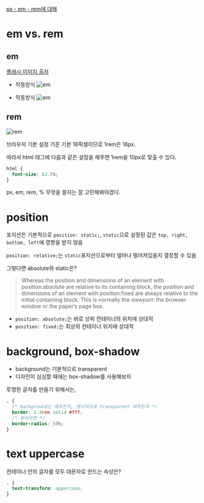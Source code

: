 [px - em - rem에 대해](https://medium.com/watcha/watcha-%EA%B0%9C%EB%B0%9C-%EC%A7%80%EC%8B%9D-px-em-rem-f569c6e76e66)

# em vs. rem

## em

[플래시 이미지 출처](https://medium.com/watcha/watcha-%EA%B0%9C%EB%B0%9C-%EC%A7%80%EC%8B%9D-px-em-rem-f569c6e76e66)

- 작동방식
  ![em](https://miro.medium.com/max/1400/1*cExHZLEHJR1Yl2ivVQhlIA.gif)

- 작동방식
  ![em](https://miro.medium.com/max/1400/1*E4m3kjnO1UyxaU9loL2FGw.gif)

## rem

![rem](https://miro.medium.com/max/1400/1*O2bP7XWaNiat814gBWQPZA.gif)

브라우저 기본 설정 기준 기본 16픽셀이므로 1rem은 16px.

따라서 html 태그에 다음과 같은 설정을 해주면 1rem을 10px로 맞출 수 있다.

```css
html {
  font-size: 62.5%;
}
```

px, em, rem, % 무엇을 쓸지는 잘 고민해봐야겠다.

# position

포지션은 기본적으로 `position: static;`, `static`으로 설정된 값은 `top, right, bottom, left`에 영향을 받지 않음

`position: relative;`는 `static`포지션으로부터 얼마나 떨어져있을지 결정할 수 있음

그렇다면 absolute와 static은?

> Whereas the position and dimensions of an element with position:absolute are relative to its containing block, the position and dimensions of an element with position:fixed are always relative to the initial containing block. This is normally the viewport: the browser window or the paper’s page box.

- `position: absolute;`는 바로 상위 컨테이너의 위치에 상대적
- `position: fixed;`는 최상위 컨테이너 위치에 상대적

# background, box-shadow

- background는 기본적으로 transparent
- 디자인이 심심할 때에는 box-shadow를 사용해보자

투명한 글자를 만들기 위해서는,

```css
. {
  /* background는 해주든지, 명시적으로 transparent 써주든지 */
  border: 2.4rem solid #fff;
  /* 원이라면 */
  border-radius: 50%;
}
```

# text uppercase

컨테이너 안의 글자를 모두 대문자로 만드는 속성은?

```css
. {
  text-transform: uppercase;
}
```
